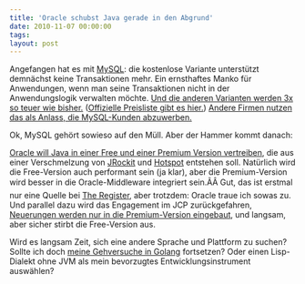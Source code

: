 ```yaml
---
title: 'Oracle schubst Java gerade in den Abgrund'
date: 2010-11-07 00:00:00 
tags: 
layout: post
---
```

Angefangen hat es mit <a href="http://www.mysql.de/">MySQL</a>: die kostenlose Variante unterstützt demnächst keine Transaktionen mehr. Ein ernsthaftes Manko für Anwendungen, wenn man seine Transaktionen nicht in der Anwendungslogik verwalten möchte. <a href="http://www.heise.de/newsticker/meldung/Oracle-erhoeht-Preise-fuer-MySQL-1130025.html">Und die anderen Varianten werden 3x so teuer wie bisher.</a> (<a href="http://www.oracle.com/us/corporate/pricing/price-lists/mysql-pricelist-183985.pdf">Offizielle Preisliste gibt es hier.</a>) <a href="http://www.skysql.com/en/letter-to-mysql-customers">Andere Firmen nutzen das als Anlass, die MySQL-Kunden abzuwerben.</a>

Ok, MySQL gehört sowieso auf den Müll. Aber der Hammer kommt danach:

<a href="http://www.theregister.co.uk/2010/11/06/oracle_dueling_jvms/">Oracle will Java in einer Free und einer Premium Version vertreiben</a>, die aus einer Verschmelzung von <a href="http://www.oracle.com/technetwork/middleware/jrockit/downloads/index.html">JRockit</a> und <a href="http://www.oracle.com/technetwork/java/javase/tech/index-jsp-136373.html">Hotspot</a> entstehen soll. Natürlich wird die Free-Version auch performant sein (ja klar), aber die Premium-Version wird besser in die Oracle-Middleware integriert sein.ÃÂ Gut, das ist erstmal nur eine Quelle bei <a href="http://www.theregister.co.uk/">The Register</a>, aber trotzdem: Oracle traue ich sowas zu. Und parallel dazu wird das Engagement im JCP zurückgefahren, <a href="http://www.itp.net/581440-oracle-kills-opensolaris-efforts">Neuerungen werden nur in die Premium-Version eingebaut</a>, und langsam, aber sicher stirbt die Free-Version aus.

Wird es langsam Zeit, sich eine andere Sprache und Plattform zu suchen? Sollte ich doch <a href="http://carstenringe.net/?sort=&amp;search=golang">meine Gehversuche in Golang</a> fortsetzen? Oder einen Lisp-Dialekt ohne JVM als mein bevorzugtes Entwicklungsinstrument auswählen?

